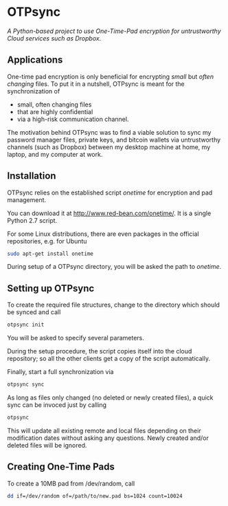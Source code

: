 OTPsync
========

_A Python-based project to use One-Time-Pad encryption for untrustworthy Cloud services such as Dropbox._

Applications
------------

One-time pad encryption is only beneficial for encrypting *small* but *often changing* files.
To put it in a nutshell, OTPsync is meant for the synchronization of
- small, often changing files
- that are highly confidential
- via a high-risk communication channel.

The motivation behind OTPsync was to find a viable solution to sync my password manager files, private keys, and bitcoin wallets via untrustworthy channels (such as Dropbox) between my desktop machine at home, my laptop, and my computer at work.


Installation
------------

OTPsync relies on the established script *onetime* for encryption and pad management. 

You can download it at http://www.red-bean.com/onetime/. It is a single Python 2.7 script.

For some Linux distributions, there are even packages in the official repositories, e.g. for Ubuntu
```bash
sudo apt-get install onetime
```

During setup of a OTPsync directory, you will be asked the path to *onetime*.

Setting up OTPsync
------------------

To create the required file structures, change to the directory which should be synced and call
```bash
otpsync init
```
You will be asked to specify several parameters.

During the setup procedure, the script copies itself into the cloud repository; so all the other clients get a copy of the script automatically.

Finally, start a full synchronization via
```bash
otpsync sync
```

As long as files only changed (no deleted or newly created files), a quick sync can be invoced just by calling
```bash
otpsync
```
This will update all existing remote and local files depending on their modification dates without asking any questions. Newly created and/or deleted files will be ignored.

Creating One-Time Pads
----------------------

To create a 10MB pad from /dev/random, call
```bash
dd if=/dev/random of=/path/to/new.pad bs=1024 count=10024
```
